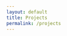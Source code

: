 ```yaml
---
layout: default 
title: Projects
permalink: /projects
---
```


<html>
    <head>
        <style>
            .flex-container {
                display: flex;
                justify-content: space-between;
            }
            
            .flex-container > div {
                background-color: black;
                width: 500px;
                height: 750px;
                margin: 5px;
                text-align: justify;
                line-height: 25px;
                font-size: 15px;
                margin-top: 30px;
            }

            .flex-container .text-container {
                width: 200%;
            }

            
            div.project-container {
              width: 400px;
              height: 500px;
              margin: 25px;
              float: center;
            }

            div.text-container{
                width: 800px;
            }
        </style>
    </head>
    <body>
        <div class="flex-container">
            <div class="text-container">
                    <h2>FloodNet</h2>
                    <p>
                        Flooding is one of the most dangerous and costly natural hazards, and has a large impact on infrastructure, mobility, public health, and safety. Following Hurricane Henri, on the night of Wednesday, September 1, 2021, Hurricane Ida reached New York City. For the first time in history, the National Weather Service (NWS) declared a flash flood emergency in New York City. It flooded streets, subways, and homes. Most tragically, Ida took the lives of 13 New Yorkers.
                        <br/>
                        <br/>
                        Former Mayor, Bill de Blasio on September 27, 2021 released <a href="https://www1.nyc.gov/assets/orr/pdf/publications/WeatherReport.pdf">"The New Normal: Combatting Storm-Related Extreme Weather in New York City"</a>, a landmark report that provides New York City with a new blueprint to prepare for and respond to extreme weather. As an immediate enhancements to storm analysis & data initiatives, <a href="https://www.floodnet.nyc/">FloodNet</a>, a network of state-of-the-art flood sensors, has prospered into a partnership with the MOCR, Office of the CTO, DEP, NYCEM, DOT, and NWS, aiming to expand the City’s nascent flood sensor network to provide real-time depth data in high-risk locations.
                        <br/>
                        <br/>
                        This sensing platform can be integrated into an early warning system throughout the city, alert communities on emergency preparedness and response, including real-time mitigation measures, identify areas that most urgently need post-storm assistance, validate existing flood models, and inform long-term stormwater resiliency planning. 
                        <br/>
                        <br/>
                        <i><u> <a href="https://praneethsvch.github.io/projects/floodnet">more about my work at FloodNet</a> </u></i>
                    </p>
                    
              </div>
            <div>
                <div class="project-container">
                    {% for project in site.data.settings.projects %}
                    <br/>
                    <br/>
                    <a href="{{ site.github.url }}/projects/{{ project.url }}">
                        <div class="project-unit" data-folder="{{ site.github.url }}/projects/{{ project.url }}" style="background-image: url({{ site.github.url }}/assets/img/projects/{{ project.url }}/thumbnail.jpeg)">
                            <div class="project-overlay">
                                <strong>{{ project.name }} <i class="fa fa-arrow-right" aria-hidden="true"></i></strong>
                            </div>
                        </div>
                    </a>
                    {% endfor %}
                </div>
            </div>
        </div>
    </body>
</html>

